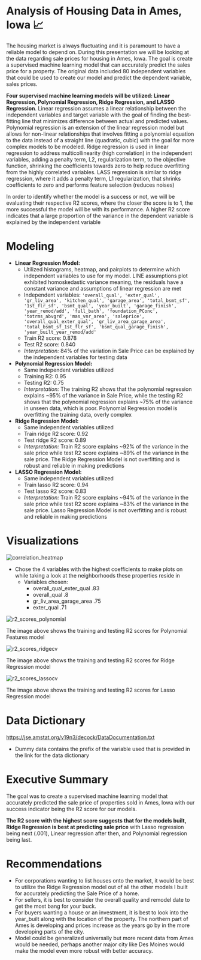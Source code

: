 # Analysis of Housing Data in Ames, Iowa 📈

The housing market is always fluctuating and it is paramount to have a reliable model to depend on. During this presentation we will be looking at the data regarding sale prices for housing in Ames, Iowa. The goal is create a supervised machine learning model that can accurately predict the sales price for a property. The original data included 80 independent variables that could be used to create our model and predict the dependent variable, sales prices.

**Four supervised machine learning models will be utilized: Linear Regression, Polynomial Regression, Ridge Regression, and LASSO Regression**. Linear regression assumes a linear relationship between the independent variables and target variable with the goal of finding the best-fitting line that minimizes difference between actual and predicted values. Polynomial regression is an extension of the linear regression model but allows for non-linear relationships that involves fitting a polynomial equation to the data instead of a straight line (quadratic, cubic) with the goal for more complex models to be modeled. Ridge regression is used in linear regression to address multicollinearity (high correlation) in the independent variables, adding a penalty term, L2, regularization term, to the objective function, shrinking the coefficients towards zero to help reduce overfitting from the highly correlated variables. LASS regression is similar to ridge regression, where it adds a penalty term, L1 regularization, that shrinks coefficients to zero and performs feature selection (reduces noises)

In order to identify whether the model is a success or not, we will be evaluating their respective R2 scores, where the closer the score is to 1, the more successful the model will be with its performance. A higher R2 score indicates that a large proportion of the variance in the dependent variable is explained by the independent variable

# Modeling
- **Linear Regression Model:** 
    - Utilized histograms, heatmap, and pairplots to determine which independent variables to use for my model. LINE assumptions plot exhibited homoskedastic variance meaning, the residuals have a constant variance and assumptions of linear regression are met
    - Independent variables: ```'overall_qual', 'exter_qual', 'gr_liv_area', 'kitchen_qual',
       'garage_area', 'total_bsmt_sf', '1st_flr_sf', 'bsmt_qual', 'year_built',
       'garage_finish', 'year_remod/add', 'full_bath', 'foundation_PConc',
       'totrms_abvgrd', 'mas_vnr_area', 'saleprice', 'overall_qual_exter_qual',
       'gr_liv_area_garage_area', 'total_bsmt_sf_1st_flr_sf',
       'bsmt_qual_garage_finish', 'year_built_year_remod/add'```
    - Train R2 score: 0.878
    - Test R2 score: 0.840
    - *Interpretation:* 84% of the variation in Sale Price can be explained by the independent variables for testing data
- **Polynomial Regression Model:**
    - Same independent variables utilized
    - Training R2: 0.95
    - Testing R2: 0.75
    - *Interpretation:* The training R2 shows that the polynomial regression explains ~95% of the variance in Sale Price, while the testing R2 shows that the polynomial regression explains ~75% of the variance in unseen data, which is poor. Polynomial Regression model is overfitting the training data, overly complex
- **Ridge Regression Model:** 
    - Same independent variables utilized
    - Train ridge R2 score: 0.92
    - Test ridge R2 score: 0.89
    - *Interpretation:* Train R2 score explains ~92% of the variance in the sale price while test R2 score explains ~89% of the variance in the sale price. The Ridge Regression Model is not overfitting and is robust and reliable in making predictions
- **LASSO Regression Model:**
    - Same independent variables utilized
    - Train lasso R2 score: 0.94
    - Test lasso R2 score: 0.83
    - *Interpretation:* Train R2 score explains ~94% of the variance in the sale price while test R2 score explains ~83% of the variance in the sale price. Lasso Regression Model is not overfitting and is robust and reliable in making predictions
    
# Visualizations
![correlation_heatmap](https://github.com/bryan-ortiz0/ames_housing_analysis/assets/130245932/6076c060-036e-4a60-adeb-3ab00718dc37)

- Chose the 4 variables with the highest coefficients to make plots on while taking a look at the neighborhoods these properties reside in
    - Variables chosen:
        - overall_qual_exter_qual .83
        - overall_qual .8
        - gr_liv_area_garage_area .75
        - exter_qual .71

![r2_scores_polynomial](https://github.com/bryan-ortiz0/ames_housing_analysis/assets/130245932/7e1c2202-4daa-4bcd-834b-8ef361526b6d)

The image above shows the training and testing R2 scores for Polynomial Features model

![r2_scores_ridgecv](https://github.com/bryan-ortiz0/ames_housing_analysis/assets/130245932/997fb72a-5696-4bb4-91f6-6d9ff936684e)

The image above shows the training and testing R2 scores for Ridge Regression model

![r2_scores_lassocv](https://github.com/bryan-ortiz0/ames_housing_analysis/assets/130245932/f1dc299c-3745-48fd-9b43-b2bfe871d75b)

The image above shows the training and testing R2 scores for Lasso Regression model
    
# Data Dictionary
https://jse.amstat.org/v19n3/decock/DataDocumentation.txt
- Dummy data contains the prefix of the variable used that is provided in the link for the data dictionary

# Executive Summary
The goal was to create a supervised machine learning model that accurately predicted the sale price of properties sold in Ames, Iowa with our success indicator being the R2 score for our models. 

**The R2 score with the highest score suggests that for the models built, Ridge Regression is best at predicting sale price** with Lasso regression being next (.001), Linear regression after then, and Polynomial regression being last.

# Recommendations
- For corporations wanting to list houses onto the market, it would be best to utilize the Ridge Regression model out of all the other models I built for accurately predicting the Sale Price of a home.
- For sellers, it is best to consider the overall quality and remodel date to get the most bang for your buck.
- For buyers wanting a house or an investment, it is best to look into the year_built along with the location of the property. The northern part of Ames is developing and prices increase as the years go by in the more developing parts of the city.
- Model could be generalized universally but more recent data from Ames would be needed, perhaps another major city like Des Moines would make the model even more robust with better accuracy.
